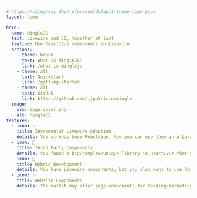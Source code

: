 ```yaml
---
# https://vitepress.dev/reference/default-theme-home-page
layout: home

hero:
  name: MingleJS
  text: Livewire and JS, together at last
  tagline: Use React/Vue components in Livewire
  actions:
    - theme: brand
      text: What is MingleJS?
      link: /what-is-minglejs
    - theme: alt
      text: Quickstart
      link: /getting-started
    - theme: alt
      text: GitHub
      link: https://github.com/ijpatricio/mingle
  image:
    src: logo-cover.png
    alt: MingleJS
features:
  - icon: 📈
    title: Incremental Livewire Adoption
    details: You already know React/Vue. Now you can use them in a Laravel Livewire application, as you're learning Livewire.
  - icon: 🧩
    title: Third Party Components
    details: You found a big/complex/unique library in React/Vue that you want to use in your Laravel Livewire application.
  - icon: 🔄
    title: Hybrid Development
    details: You have Livewire components, but you also want to use React/Vue. Maybe more people on the team are frontend-only developers.
  - icon: 🔥
    title: Website Components
    details: The market may offer page components for landing/marketing/ecommerce pages that are built in React/Vue.
---
```


<style>
.VPImage[alt="MingleJS"] {
    border-radius: 12px;
    margin: 20px; /* Set your desired margin */
    box-shadow: 5px 5px 20px rgb(45 114 253); /* Adjust the shadow color and blur radius as needed */
}
</style>

